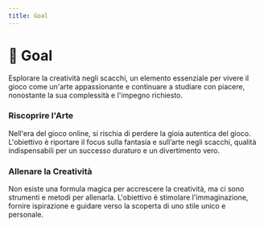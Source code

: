 ```yaml
---
title: Goal
---
```


# 🎯 Goal

<div class="text-lg mt-6 block"> Esplorare la creatività negli scacchi,  <span v-mark.circle.orange="1">un elemento essenziale </span> per vivere il gioco <span v-mark.red="2"> come un'arte appassionante </span> e continuare a studiare con piacere, nonostante la sua complessità e l'impegno richiesto.
</div>

<div class="grid grid-cols-2 gap-12 mt-6"> 
  <div v-click="3" class="bg-gray-50 dark:bg-gray-900 p-6 rounded-lg shadow-md"> 
    <h3 class="text-lg font-semibold text-gray-900 dark:text-white">Riscoprire l'Arte</h3> 
    <p class="text-base leading-relaxed"> Nell'era del gioco online, si rischia di perdere la gioia autentica del gioco. L'obiettivo è riportare il focus sulla fantasia e sull’arte negli scacchi, qualità indispensabili per un successo duraturo e un divertimento vero. </p> 
  </div> 
  <div v-click="4" class="bg-gray-50 dark:bg-gray-900 p-6 rounded-lg shadow-md"> 
    <h3 class="text-lg font-semibold text-gray-900 dark:text-white">Allenare la Creatività</h3> 
    <p class="text-base leading-relaxed"> Non esiste una formula magica per accrescere la creatività, ma ci sono strumenti e metodi per allenarla. L'obiettivo è stimolare l'immaginazione, fornire ispirazione e guidare verso la scoperta di uno stile unico e personale. </p> 
  </div> 
</div> 

<Footer />
